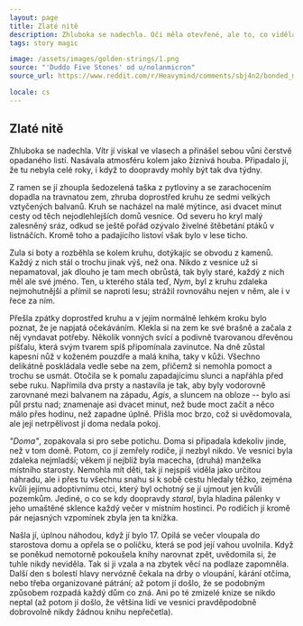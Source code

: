```yaml
---
layout: page
title: Zlaté nitě
description: Zhluboka se nadechla. Oči měla otevřené, ale to, co viděla, nebyl náš svět. Byla to magie.
tags: story magic

image: /assets/images/golden-strings/1.png
source: "'Duddo Five Stones' od u/nolanmicron"
source_url: https://www.reddit.com/r/Heavymind/comments/sbj4n2/bonded_me/

locale: cs
---
```


## Zlaté nitě

Zhluboka se nadechla. Vítr jí vískal ve vlasech a přinášel sebou vůni čerstvě opadaného listí. Nasávala atmosféru kolem jako žíznivá houba. Připadalo jí, že tu nebyla celé roky, i když to doopravdy mohly být tak dva týdny. 

Z ramen se jí zhoupla šedozelená taška z pytloviny a se zarachocením dopadla na travnatou zem, zhruba doprostřed kruhu ze sedmi velkých vztyčených balvanů. Kruh se nacházel na malé mýtince, asi dvacet minut cesty od těch nejodlehlejších domů vesnice. Od severu ho kryl malý zalesněný sráz, odkud se ještě pořád ozývalo živelné štěbetání ptáků v listnáčích. Kromě toho a padajícího listoví však bylo v lese ticho.

Zula si boty a rozběhla se kolem kruhu, dotýkajíc se obvodu z kamenů. Každý z nich stál o trochu jinak výš, než ona. Nikdo z vesnice už si nepamatoval, jak dlouho je tam mech obrůstá, tak byly staré, každý z nich měl ale své jméno. Ten, u kterého stála teď, *Nym*, byl z kruhu zdaleka nejmohutnější a přímil se naproti lesu; strážil rovnováhu nejen v něm, ale i v řece za ním.

Přešla zpátky doprostřed kruhu a v jejím normálně lehkém kroku bylo poznat, že je napjatá očekáváním. Klekla si na zem ke své brašně a začala z něj vyndavat potřeby. Několik vonných svící a podivně tvarovanou dřevěnou píšťalu, která svým tvarem spíš připomínala zavinutce. Na dně zůstal kapesní nůž v koženém pouzdře a malá kniha, taky v kůži. Všechno delikátně poskládala vedle sebe na zem, přičemž si nemohla pomoct a trochu se usmát. Otočila se k pomalu zapadajícímu slunci a napřáhla před sebe ruku. Napřímila dva prsty a nastavila je tak, aby byly vodorovně zarovnané mezi balvanem na západu, *Agis*, a sluncem na obloze -- bylo asi půl prstu nad; znamenaje asi dvacet minut, než bude moct začít a něco málo přes hodinu, než zapadne úplně. Přišla moc brzo, což si uvědomovala, ale její netrpělivost jí doma nedala pokoj.

*"Doma"*, zopakovala si pro sebe potichu. Doma si připadala kdekoliv jinde, než v tom domě. Potom, co jí zemřely rodiče, jí nezbyl nikdo. Ve vesnici byla zdaleka nejmladší; věkem jí nejblíž byla macecha, (druhá) manželka místního starosty. Nemohla mít děti, tak jí nejspíš viděla jako určitou náhradu, ale i přes tu všechnu snahu si k sobě cestu hledaly těžko, zejména kvůli jejímu adoptivnímu otci, který byl ochotný se jí ujmout jen kvůli pozemkům. Jediné, o co se kdy doopravdy *staral*, byla hladina pálenky v jeho umaštěné sklence každý večer v místním hostinci. Po rodičích jí kromě pár nejasných vzpomínek zbyla jen ta knížka.

Našla jí, úplnou náhodou, když jí bylo 17. Opilá se večer vloupala do starostova domu a opřela se o poličku, která se pod její vahou uvolnila. Když se poněkud nemotorně pokoušela knihy narovnat zpět, uvědomila si, že tuhle nikdy neviděla. Tak si ji vzala a na zbytek věcí na podlaze zapomněla. Další den s bolestí hlavy nervózně čekala na drby o vloupání, kárání otčíma, nebo třeba organizované pátrání; až potom jí došlo, že se podobným způsobem rozpadá každý dům co zná. Ani po té zmizelé knize se nikdo neptal (až potom jí došlo, že většina lidí ve vesnici pravděpodobně dobrovolně nikdy žádnou knihu nepřečetla).

